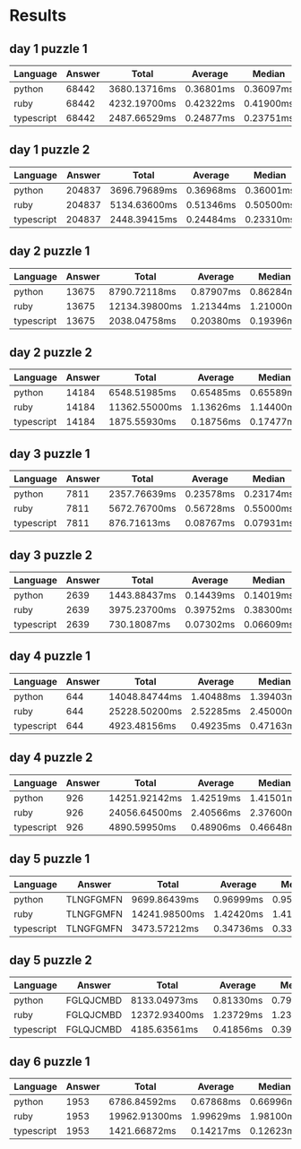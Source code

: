 # Results

## day 1 puzzle 1

| Language   | Answer | Total        | Average   | Median    | P95       | P99       |
| ---------- | ------ | ------------ | --------- | --------- | --------- | --------- |
| python     | 68442  | 3680.13716ms | 0.36801ms | 0.36097ms | 0.41986ms | 0.48995ms |
| ruby       | 68442  | 4232.19700ms | 0.42322ms | 0.41900ms | 0.51200ms | 0.56900ms |
| typescript | 68442  | 2487.66529ms | 0.24877ms | 0.23751ms | 0.32426ms | 0.41182ms |

## day 1 puzzle 2

| Language   | Answer | Total        | Average   | Median    | P95       | P99       |
| ---------- | ------ | ------------ | --------- | --------- | --------- | --------- |
| python     | 204837 | 3696.79689ms | 0.36968ms | 0.36001ms | 0.42009ms | 0.48900ms |
| ruby       | 204837 | 5134.63600ms | 0.51346ms | 0.50500ms | 0.61400ms | 0.68000ms |
| typescript | 204837 | 2448.39415ms | 0.24484ms | 0.23310ms | 0.31371ms | 0.41283ms |

## day 2 puzzle 1

| Language   | Answer | Total         | Average   | Median    | P95       | P99       |
| ---------- | ------ | ------------- | --------- | --------- | --------- | --------- |
| python     | 13675  | 8790.72118ms  | 0.87907ms | 0.86284ms | 0.96488ms | 1.09792ms |
| ruby       | 13675  | 12134.39800ms | 1.21344ms | 1.21000ms | 1.36300ms | 1.48300ms |
| typescript | 13675  | 2038.04758ms  | 0.20380ms | 0.19396ms | 0.26461ms | 0.35638ms |

## day 2 puzzle 2

| Language   | Answer | Total         | Average   | Median    | P95       | P99       |
| ---------- | ------ | ------------- | --------- | --------- | --------- | --------- |
| python     | 14184  | 6548.51985ms  | 0.65485ms | 0.65589ms | 0.70190ms | 0.74410ms |
| ruby       | 14184  | 11362.55000ms | 1.13626ms | 1.14400ms | 1.28900ms | 1.37500ms |
| typescript | 14184  | 1875.55930ms  | 0.18756ms | 0.17477ms | 0.24685ms | 0.34725ms |

## day 3 puzzle 1

| Language   | Answer | Total        | Average   | Median    | P95       | P99       |
| ---------- | ------ | ------------ | --------- | --------- | --------- | --------- |
| python     | 7811   | 2357.76639ms | 0.23578ms | 0.23174ms | 0.26011ms | 0.30899ms |
| ruby       | 7811   | 5672.76700ms | 0.56728ms | 0.55000ms | 0.68500ms | 0.78400ms |
| typescript | 7811   | 876.71613ms  | 0.08767ms | 0.07931ms | 0.11937ms | 0.21759ms |

## day 3 puzzle 2

| Language   | Answer | Total        | Average   | Median    | P95       | P99       |
| ---------- | ------ | ------------ | --------- | --------- | --------- | --------- |
| python     | 2639   | 1443.88437ms | 0.14439ms | 0.14019ms | 0.15497ms | 0.21505ms |
| ruby       | 2639   | 3975.23700ms | 0.39752ms | 0.38300ms | 0.51300ms | 0.55200ms |
| typescript | 2639   | 730.18087ms  | 0.07302ms | 0.06609ms | 0.09228ms | 0.21600ms |

## day 4 puzzle 1

| Language   | Answer | Total         | Average   | Median    | P95       | P99       |
| ---------- | ------ | ------------- | --------- | --------- | --------- | --------- |
| python     | 644    | 14048.84744ms | 1.40488ms | 1.39403ms | 1.51587ms | 1.66178ms |
| ruby       | 644    | 25228.50200ms | 2.52285ms | 2.45000ms | 2.96300ms | 3.36000ms |
| typescript | 644    | 4923.48156ms  | 0.49235ms | 0.47163ms | 0.62327ms | 0.71933ms |

## day 4 puzzle 2

| Language   | Answer | Total         | Average   | Median    | P95       | P99       |
| ---------- | ------ | ------------- | --------- | --------- | --------- | --------- |
| python     | 926    | 14251.92142ms | 1.42519ms | 1.41501ms | 1.51110ms | 1.73211ms |
| ruby       | 926    | 24056.64500ms | 2.40566ms | 2.37600ms | 2.59300ms | 2.76800ms |
| typescript | 926    | 4890.59950ms  | 0.48906ms | 0.46648ms | 0.62003ms | 0.72085ms |

## day 5 puzzle 1

| Language   | Answer    | Total         | Average   | Median    | P95       | P99       |
| ---------- | --------- | ------------- | --------- | --------- | --------- | --------- |
| python     | TLNGFGMFN | 9699.86439ms  | 0.96999ms | 0.95487ms | 1.04785ms | 1.14298ms |
| ruby       | TLNGFGMFN | 14241.98500ms | 1.42420ms | 1.41000ms | 1.65200ms | 1.80100ms |
| typescript | TLNGFGMFN | 3473.57212ms  | 0.34736ms | 0.33137ms | 0.44701ms | 0.56442ms |

## day 5 puzzle 2

| Language   | Answer    | Total         | Average   | Median    | P95       | P99       |
| ---------- | --------- | ------------- | --------- | --------- | --------- | --------- |
| python     | FGLQJCMBD | 8133.04973ms  | 0.81330ms | 0.79489ms | 0.88000ms | 1.04499ms |
| ruby       | FGLQJCMBD | 12372.93400ms | 1.23729ms | 1.23000ms | 1.46200ms | 1.60100ms |
| typescript | FGLQJCMBD | 4185.63561ms  | 0.41856ms | 0.39722ms | 0.53576ms | 0.65797ms |

## day 6 puzzle 1

| Language   | Answer | Total         | Average   | Median    | P95       | P99       |
| ---------- | ------ | ------------- | --------- | --------- | --------- | --------- |
| python     | 1953   | 6786.84592ms  | 0.67868ms | 0.66996ms | 0.74100ms | 0.87309ms |
| ruby       | 1953   | 19962.91300ms | 1.99629ms | 1.98100ms | 2.17300ms | 2.30100ms |
| typescript | 1953   | 1421.66872ms  | 0.14217ms | 0.12623ms | 0.22873ms | 0.27878ms |
